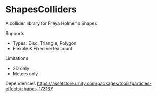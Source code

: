 # ShapesColliders
A collider library for Freya Holmér's Shapes

Supports
* Types: Disc, Triangle, Polygon
* Flexble & Fixed vertex count

Limitations
* 2D only
* Meters only

Dependencies
https://assetstore.unity.com/packages/tools/particles-effects/shapes-173167
